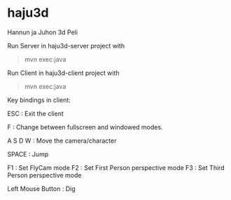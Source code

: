 haju3d
======
Hannun ja Juhon 3d Peli

Run Server in haju3d-server project with 
> mvn exec:java

Run Client in haju3d-client project with 
> mvn exec:java 

Key bindings in client:

ESC : Exit the client

F : Change between fullscreen and windowed modes.

A S D W : Move the camera/character

SPACE : Jump

F1 : Set FlyCam mode
F2 : Set First Person perspective mode
F3 : Set Third Person perspective mode

Left Mouse Button : Dig
